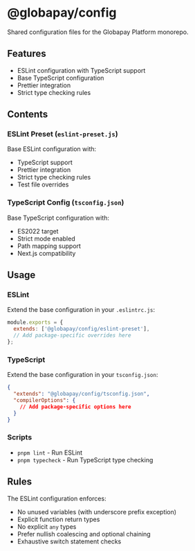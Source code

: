 # @globapay/config

Shared configuration files for the Globapay Platform monorepo.

## Features

- ESLint configuration with TypeScript support
- Base TypeScript configuration
- Prettier integration
- Strict type checking rules

## Contents

### ESLint Preset (`eslint-preset.js`)

Base ESLint configuration with:
- TypeScript support
- Prettier integration
- Strict type checking rules
- Test file overrides

### TypeScript Config (`tsconfig.json`)

Base TypeScript configuration with:
- ES2022 target
- Strict mode enabled
- Path mapping support
- Next.js compatibility

## Usage

### ESLint

Extend the base configuration in your `.eslintrc.js`:

```javascript
module.exports = {
  extends: ['@globapay/config/eslint-preset'],
  // Add package-specific overrides here
};
```

### TypeScript

Extend the base configuration in your `tsconfig.json`:

```json
{
  "extends": "@globapay/config/tsconfig.json",
  "compilerOptions": {
    // Add package-specific options here
  }
}
```

### Scripts

- `pnpm lint` - Run ESLint
- `pnpm typecheck` - Run TypeScript type checking

## Rules

The ESLint configuration enforces:
- No unused variables (with underscore prefix exception)
- Explicit function return types
- No explicit `any` types
- Prefer nullish coalescing and optional chaining
- Exhaustive switch statement checks